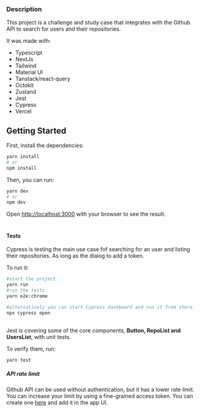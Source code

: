 ### Description

This project is a challenge and study case that integrates with the Github API to search for users and their repositories.

It was made with:

- Typescript
- NextJs
- Tailwind
- Material UI
- Tanstack/react-query
- Octokit
- Zustand
- Jest
- Cypress
- Vercel

## Getting Started

First, install the dependencies:

```bash
yarn install
# or
npm install
```

Then, you can run:

```bash
yarn dev
# or
npm dev
```

Open [http://localhost:3000](http://localhost:3000) with your browser to see the result.

#

#### Tests

Cypress is testing the main use case fof searching for an user and listing their repositories. As long as the dialog to add a token.

To run it:

```bash
#start the project
yarn run
#run the tests
yarn e2e:chrome

#alternatively you can start Cypress dashboard and run it from there
npx cypress open
```

##

Jest is covering some of the core components, **Button, RepoList and UsersList**, with unit tests.

To verify them, run:

```bash
yarn test
```

##### API rate limit

Github API can be used without authentication, but it has a lower rate limit. You can increase your limit by using a fine-grained access token. You can create one [here](https://github.com/settings/tokens?type=beta) and add it in the app UI.
